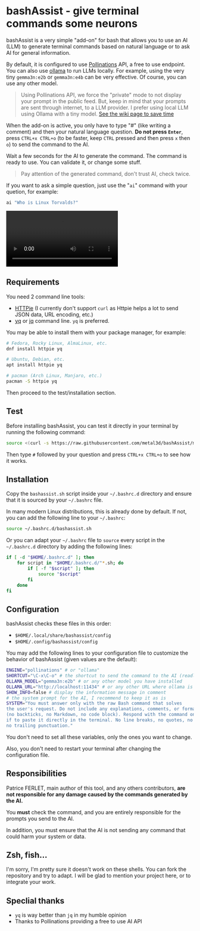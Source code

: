 # bashAssist - give terminal commands some neurons

bashAssist is a very simple "add-on" for bash that allows you to use
an AI (LLM) to generate terminal commands based on natural language or to ask AI
for general information.

By default, it is configured to use [Pollinations](https://pollinations.ai/) API, a free to use endpoint.
You can also use [ollama](https://ollama.com/) to run LLMs locally. For example, using
the very tiny `gemma3n:e2b` or `gemma3n:e4b` can be very effective. Of course, you can use any other model.

> Using Pollinations API, we force the "private" mode to not display your prompt in
> the public feed. But, keep in mind that your prompts are sent through internet, to a LLM provider.
> I prefer using local LLM using Ollama with a tiny model. [See the wiki page to save time](https://github.com/metal3d/bashassist/wiki/Local-Ollama-container-with-Podman)

When the add-on is active, you only have to type "#" (like writing a comment) and then your natural language question.
**Do not press `Enter`**, press `CTRL+x CTRL+o` (to be faster, keep `CTRL` pressed and then press `x` then `o`) to send 
the command to the AI.

Wait a few seconds for the AI to generate the command. The command is ready to use. You can validate it, or change some stuff.

> Pay attention of the generated command, don't trust AI, check twice.

If you want to ask a simple question, just use the "`ai`" command with your quetion, for example:

```bash
ai "Who is Linux Torvalds?"
```

<video src="https://github.com/user-attachments/assets/cbffb703-08ac-463c-b22d-ee93f0bc7986" loop controls autoplay title="bashAssist in action"></video>

## Requirements

You need 2 command line tools:

- [HTTPie](https://httpie.io/) (I currently don't support `curl` as Httpie helps a lot to send
  JSON data, URL encoding, etc.)
- [yq](https://github.com/mikefarah/yq) or [jq](https://jqlang.org/) command line. `yq` is preferred.

You may be able to install them with your package manager, for example:

```bash
# Fedora, Rocky Linux, AlmaLinux, etc.
dnf install httpie yq

# Ubuntu, Debian, etc.
apt install httpie yq

# pacman (Arch Linux, Manjaro, etc.)
pacman -S httpie yq
```

Then proceed to the test/installation section.

## Test

Before installing bashAssist, you can test it directly in your terminal by running the following command:

```bash
source <(curl -s https://raw.githubusercontent.com/metal3d/bashAssist/main/bashassist.sh)
```

Then type `#` followed by your question and press `CTRL+x CTRL+o` to see how it works.

## Installation

Copy the `bashassist.sh` script inside your `~/.bashrc.d` directory and ensure that it is sourced by your `~/.bashrc` file.

In many modern Linux distributions, this is already done by default. If not, you can add the following line to your `~/.bashrc`:

```bash
source ~/.bashrc.d/bashassist.sh
```

Or you can adapt your `~/.bashrc` file to `source` every script in the `~/.bashrc.d` directory by adding the following lines:

```bash
if [ -d "$HOME/.bashrc.d" ]; then
    for script in "$HOME/.bashrc.d/"*.sh; do
        if [ -f "$script" ]; then
            source "$script"
        fi
    done
fi
```

## Configuration

bashAssist checks these files in this order:

- `$HOME/.local/share/bashassist/config`
- `$HOME/.config/bashassist/config`

You may add the following lines to your configuration file to customize the behavior of bashAssist (given values are
the default):

```bash
ENGINE="pollinations" # or "ollama"
SHORTCUT="\C-x\C-o" # the shortcut to send the command to the AI (readline format)
OLLAMA_MODEL="gemma3n:e2b" # or any other model you have installed
OLLAMA_URL="http://localhost:11434" # or any other URL where ollama is running
SHOW_INFO=false # display the information message in comment
# the system prompt for the AI, I recommend to keep it as is
SYSTEM="You must answer only with the raw Bash command that solves
the user's request. Do not include any explanations, comments, or formatting
(no backticks, no Markdown, no code block). Respond with the command only, as
if to paste it directly in the terminal. No line breaks, no quotes, no prefix,
no trailing punctuation."
```

You don't need to set all these variables, only the ones you want to change.

Also, you don't need to restart your terminal after changing the configuration file.

## Responsibilities

Patrice FERLET, main author of this tool, and any others contributors, **are not responsible for any damage
caused by the commands generated by the AI.**

You **must** check the command, and you are entirely responsible for the prompts you send to the AI.

In addition, you must ensure that the AI is not sending any command that could harm your system or data.

## Zsh, fish...

I'm sorry, I'm pretty sure it doesn't work on these shells. You can fork the repository and try to adapt.
I will be glad to mention your project here, or to integrate your work.

## Speclial thanks

- `yq` is way better than `jq` in my humble opinion
- Thanks to Pollinations providing a free to use AI API
